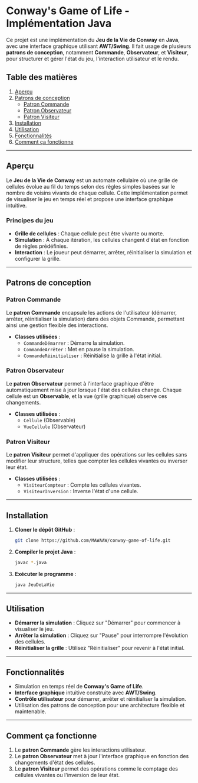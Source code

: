 # Conway's Game of Life - Implémentation Java

Ce projet est une implémentation du **Jeu de la Vie de Conway** en **Java**, avec une interface graphique utilisant **AWT/Swing**. Il fait usage de plusieurs **patrons de conception**, notamment **Commande**, **Observateur**, et **Visiteur**, pour structurer et gérer l'état du jeu, l'interaction utilisateur et le rendu.

## Table des matières

1. [Aperçu](#aperçu)
2. [Patrons de conception](#patrons-de-conception)
   - [Patron Commande](#patron-commande)
   - [Patron Observateur](#patron-observateur)
   - [Patron Visiteur](#patron-visiteur)
3. [Installation](#installation)
4. [Utilisation](#utilisation)
5. [Fonctionnalités](#fonctionnalités)
6. [Comment ça fonctionne](#comment-ça-fonctionne)

---

## Aperçu

Le **Jeu de la Vie de Conway** est un automate cellulaire où une grille de cellules évolue au fil du temps selon des règles simples basées sur le nombre de voisins vivants de chaque cellule. Cette implémentation permet de visualiser le jeu en temps réel et propose une interface graphique intuitive.

### Principes du jeu

- **Grille de cellules** : Chaque cellule peut être vivante ou morte.
- **Simulation** : À chaque itération, les cellules changent d'état en fonction de règles prédéfinies.
- **Interaction** : Le joueur peut démarrer, arrêter, réinitialiser la simulation et configurer la grille.

---

## Patrons de conception

### Patron Commande

Le **patron Commande** encapsule les actions de l'utilisateur (démarrer, arrêter, réinitialiser la simulation) dans des objets Commande, permettant ainsi une gestion flexible des interactions.

- **Classes utilisées** :
  - `CommandeDémarrer` : Démarre la simulation.
  - `CommandeArrêter` : Met en pause la simulation.
  - `CommandeRéinitialiser` : Réinitialise la grille à l'état initial.

### Patron Observateur

Le **patron Observateur** permet à l'interface graphique d'être automatiquement mise à jour lorsque l'état des cellules change. Chaque cellule est un **Observable**, et la vue (grille graphique) observe ces changements.

- **Classes utilisées** :
  - `Cellule` (Observable)
  - `VueCellule` (Observateur)

### Patron Visiteur

Le **patron Visiteur** permet d'appliquer des opérations sur les cellules sans modifier leur structure, telles que compter les cellules vivantes ou inverser leur état.

- **Classes utilisées** :
  - `VisiteurCompteur` : Compte les cellules vivantes.
  - `VisiteurInversion` : Inverse l'état d'une cellule.

---

## Installation

1. **Cloner le dépôt GitHub** :
   ```bash
   git clone https://github.com/MAWAAW/conway-game-of-life.git

2. **Compiler le projet Java** :
   ```bash
   javac *.java

3. **Exécuter le programme** :
   ```bash
   java JeuDeLaVie

---

## Utilisation

- **Démarrer la simulation** : Cliquez sur "Démarrer" pour commencer à visualiser le jeu.
- **Arrêter la simulation** : Cliquez sur "Pause" pour interrompre l'évolution des cellules.
- **Réinitialiser la grille** : Utilisez "Réinitialiser" pour revenir à l'état initial.

---

## Fonctionnalités

- Simulation en temps réel de **Conway's Game of Life**.
- **Interface graphique** intuitive construite avec **AWT/Swing**.
- **Contrôle utilisateur** pour démarrer, arrêter et réinitialiser la simulation.
- Utilisation des patrons de conception pour une architecture flexible et maintenable.

---

## Comment ça fonctionne

1. Le **patron Commande** gère les interactions utilisateur.
2. Le **patron Observateur** met à jour l'interface graphique en fonction des changements d'état des cellules.
3. Le **patron Visiteur** permet des opérations comme le comptage des cellules vivantes ou l'inversion de leur état.

